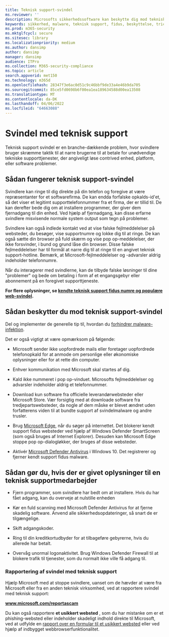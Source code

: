 ```yaml
---
title: Teknisk support-svindel
ms.reviewer: ''
description: Microsofts sikkerhedssoftware kan beskytte dig mod teknisk support-svindel, der hævder at scanne efter malware eller virus og derefter viser dig falske opdagelser og advarsler.
keywords: sikkerhed, malware, teknisk support, fidus, beskyttelse, trick, spoof, falsk, fejlmeddelelser, rapport, rogue sikkerhedssoftware, falsk, antivirus, falsk software, rogue, trusler, gebyr, fjernelse gebyr, opgradering, betale for fjernelse, installere fuld version, prøveversion, masser af trusler, scanner, scan, ren, computer, sikkerhed, program, XP home security, falsk microsoft, aktivere, aktivere scanning, aktivere antivirus, advarsler, pop-ups, sikkerhedsadvarsler, sikkerhed pop-ups teknisk support svindel,  falsk Microsoft-fejlmeddelelse, falsk virusbesked, falsk produktudløb, falsk Windows aktivering, fidus websider, fidus telefonnumre, telefonnumre, MMPC, WDSI, Microsoft Malware Protection Center, teknisk support fidus numre
ms.prod: m365-security
ms.mktglfcycl: secure
ms.sitesec: library
ms.localizationpriority: medium
ms.author: dansimp
author: dansimp
manager: dansimp
audience: ITPro
ms.collection: M365-security-compliance
ms.topic: article
search.appverid: met150
ms.technology: m365d
ms.openlocfilehash: 28347f3e6ac0d51c9c46bbf9de33a4e46b9da705
ms.sourcegitcommit: 85ce5fd0698b6f00ea1ea189634588d00ea13508
ms.translationtype: MT
ms.contentlocale: da-DK
ms.lasthandoff: 04/06/2022
ms.locfileid: "64663088"
---
```

# <a name="tech-support-scams"></a>Svindel med teknisk support

Teknisk support svindel er en branche-dækkende problem, hvor svindlere bruger skræmme taktik til at narre brugerne til at betale for unødvendige tekniske supporttjenester, der angiveligt løse contrived enhed, platform, eller software problemer.

## <a name="how-tech-support-scams-work"></a>Sådan fungerer teknisk support-svindel

Svindlere kan ringe til dig direkte på din telefon og foregive at være repræsentanter for et softwarefirma. De kan endda forfalske opkalds-id'et, så det viser et legitimt supporttelefonnummer fra et firma, der er tillid til. De kan derefter bede dig om at installere programmer, der giver dem fjernadgang til din enhed. Ved hjælp af fjernadgang, kan disse erfarne svindlere misvisende normale system output som tegn på problemer.

Svindlere kan også indlede kontakt ved at vise falske fejlmeddelelser på websteder, du besøger, vise supportnumre og lokke dig til at ringe. De kan også sætte din browser på fuld skærm og vise pop op-meddelelser, der ikke forsvinder, i bund og grund låse din browser. Disse falske fejlmeddelelser har til formål at narre dig til at ringe til en angivet teknisk support-hotline. Bemærk, at Microsoft-fejlmeddelelser og -advarsler aldrig indeholder telefonnumre.

Når du interagerer med svindlerne, kan de tilbyde falske løsninger til dine "problemer" og bede om betaling i form af et engangsgebyr eller abonnement på en foregivet supporttjeneste.

**For flere oplysninger, se [kendte teknisk support fidus numre og populære web-svindel](https://support.microsoft.com/help/4013405/windows-protect-from-tech-support-scams).**

## <a name="how-to-protect-against-tech-support-scams"></a>Sådan beskytter du mod teknisk support-svindel

Del og implementer de generelle tip til, hvordan du [forhindrer malware-infektion](prevent-malware-infection.md).

Det er også vigtigt at være opmærksom på følgende:

* Microsoft sender ikke uopfordrede mails eller foretager uopfordrede telefonopkald for at anmode om personlige eller økonomiske oplysninger eller for at rette din computer.

* Enhver kommunikation med Microsoft skal startes af dig.

* Kald ikke nummeret i pop op-vinduet. Microsofts fejlmeddelelser og advarsler indeholder aldrig et telefonnummer.

* Download kun software fra officielle leverandørwebsteder eller Microsoft Store. Vær forsigtig med at downloade software fra tredjepartswebsteder, da nogle af dem måske er blevet ændret uden forfatterens viden til at bundte support af svindelmalware og andre trusler.

* Brug [Microsoft Edge](https://www.microsoft.com/windows/microsoft-edge), når du søger på internettet. Det blokerer kendt support fidus websteder ved hjælp af Windows Defender SmartScreen (som også bruges af Internet Explorer). Desuden kan Microsoft Edge stoppe pop op-dialogløkker, der bruges af disse websteder.

* Aktivér [Microsoft Defender Antivirus](/microsoft-365/security/defender-endpoint/microsoft-defender-antivirus-in-windows-10) i Windows 10. Det registrerer og fjerner kendt support fidus malware.

## <a name="what-to-do-if-information-has-been-given-to-a-tech-support-person"></a>Sådan gør du, hvis der er givet oplysninger til en teknisk supportmedarbejder

* Fjern programmer, som svindlere har bedt om at installere. Hvis du har fået adgang, kan du overveje at nulstille enheden

* Kør en fuld scanning med Microsoft Defender Antivirus for at fjerne skadelig software. Anvend alle sikkerhedsopdateringer, så snart de er tilgængelige.

* Skift adgangskoder.

* Ring til din kreditkortudbyder for at tilbageføre gebyrerne, hvis du allerede har betalt.

* Overvåg unormal logonaktivitet. Brug Windows Defender Firewall til at blokere trafik til tjenester, som du normalt ikke ville få adgang til.

### <a name="reporting-tech-support-scams"></a>Rapportering af svindel med teknisk support

Hjælp Microsoft med at stoppe svindlere, uanset om de hævder at være fra Microsoft eller fra en anden teknisk virksomhed, ved at rapportere svindel med teknisk support:

<b>www.microsoft.com/reportascam</b>

Du kan også rapportere **et usikkert websted** , som du har mistanke om er et phishing-websted eller indeholder skadeligt indhold direkte til Microsoft, ved at udfylde en [rapport over en formular til et usikkert websted](https://www.microsoft.com/wdsi/support/report-unsafe-site) eller ved hjælp af indbygget webbrowserfunktionalitet.